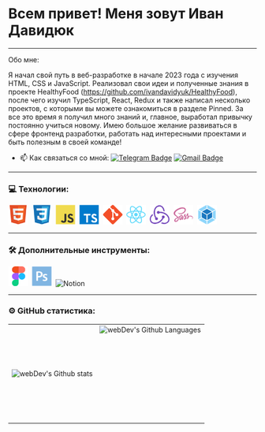 
# Всем привет! Меня зовут Иван Давидюк

---

Обо мне:

Я начал свой путь в веб-разработке в начале 2023 года с изучения HTML, CSS и JavaScript. Реализовал свои идеи и полученные знания в проекте HealthyFood (https://github.com/ivandavidyuk/HealthyFood), после чего изучил TypeScript, React, Redux и также написал несколько проектов, с которыми вы можете ознакомиться в разделе Pinned. За все это время я получил много знаний и, главное, выработал привычку постоянно учиться новому. Имею большое желание развиваться в сфере фронтенд разработки, работать над интересными проектами и быть полезным в своей команде!

- :mailbox: Как связаться со мной: [![Telegram Badge](https://img.shields.io/badge/-vanyadavidyuk-blue?style=flat&logo=Telegram&logoColor=white)](https://t.me/vanyadavidyuk) [![Gmail Badge](https://img.shields.io/badge/-vanyadavidyuk98@mail.ru-red?style=flat&logo=Gmail&logoColor=white)](mailto:vanyadavidyuk98@mail.ru)

---

### 💻 Технологии:

<div>
  <img src="https://github.com/devicons/devicon/blob/master/icons/html5/html5-original.svg" title="html5" alt="html5" width="40" height="40"/>&nbsp
  <img src="https://github.com/devicons/devicon/blob/master/icons/css3/css3-original.svg" title="css" alt="css" width="40" height="40"/>&nbsp
  <img src="https://github.com/devicons/devicon/blob/master/icons/javascript/javascript-original.svg" title="javascript" alt="javascript" width="40" height="40"/>&nbsp
  <img src="https://github.com/devicons/devicon/blob/master/icons/typescript/typescript-original.svg" title="typescript" alt="typescript" width="40" height="40"/>&nbsp;
  <img src="https://github.com/devicons/devicon/blob/master/icons/git/git-original.svg" title="git" alt="git" width="40" height="40"/>&nbsp
  <img src="https://github.com/devicons/devicon/blob/master/icons/react/react-original.svg" title="reactjs" alt="reactjs" width="40" height="40"/>&nbsp
  <img src="https://github.com/devicons/devicon/blob/master/icons/redux/redux-original.svg" title="redux" alt="redux" width="40" height="40"/>&nbsp;
  <img src="https://github.com/devicons/devicon/blob/master/icons/sass/sass-original.svg" title="sass/scss" alt="sass/scss" width="40" height="40"/>&nbsp;
  <img src="https://github.com/devicons/devicon/blob/master/icons/webpack/webpack-original.svg" title="webpack" alt="webpack" width="40" height="40"/>&nbsp;
</div>

---

### 🛠 Дополнительные инструменты:

<div>
  <img src="https://github.com/devicons/devicon/blob/master/icons/figma/figma-original.svg" title="figma" alt="figma" width="40" height="40"/>&nbsp;
  <img src="https://github.com/devicons/devicon/blob/master/icons/photoshop/photoshop-plain.svg" title="photoshop" alt="photoshop" width="40" height="40"/>&nbsp;
  <img src="https://upload.wikimedia.org/wikipedia/commons/e/e9/Notion-logo.svg" title="Notion" alt="Notion" width="40" height="40"/>&nbsp;
</div>

---

### ⚙️ GitHub статистика:

<table>
  <tr>
    <td>
      <img align="left" src="http://github-readme-streak-stats.herokuapp.com?user=ivandavidyuk&theme=dark&background=000000" alt="webDev's Github stats" />
    </td>
    <td>
      <img height="195px" align="right" alt="webDev's Github Languages" src="https://github-readme-stats-sigma-five.vercel.app/api/top-langs/?username=ivandavidyuk&layout=compact&theme=vision-friendly-dark" />
    </td>
  </tr>
</table>
